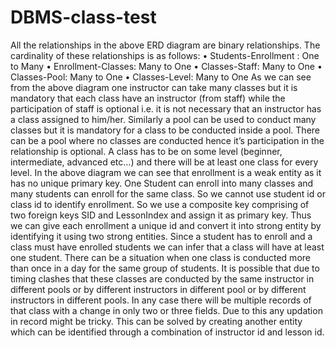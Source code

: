 # DBMS-class-test
All the relationships in the above ERD diagram are binary relationships. The cardinality of these relationships is as follows: • Students-Enrollment : One to Many • Enrollment-Classes: Many to One • Classes-Staff: Many to One • Classes-Pool: Many to One • Classes-Level: Many to One As we can see from the above diagram one instructor can take many classes but it is mandatory that each class have an instructor (from staff) while the participation of staff is optional i.e. it is not necessary that an instructor has a class assigned to him/her. Similarly a pool can be used to conduct many classes but it is mandatory for a class to be conducted inside a pool. There can be a pool where no classes are conducted hence it’s participation in the relationship is optional. A class has to be on some level (beginner, intermediate, advanced etc…) and there will be at least one class for every level. In the above diagram we can see that enrollment is a weak entity as it has no unique primary key. One Student can enroll into many classes and many students can enroll for the same class. So we cannot use student id or class id to identify enrollment. So we use a composite key comprising of two foreign keys SID and LessonIndex and assign it as primary key. Thus we can give each enrollment a unique id and convert it into strong entity by identifying it using two strong entities. Since a student has to enroll and a class must have enrolled students we can infer that a class will have at least one student. There can be a situation when one class is conducted more than once in a day for the same group of students. It is possible that due to timing clashes that these classes are conducted by the same instructor in different pools or by different instructors in different pool or by different instructors in different pools. In any case there will be multiple records of that class with a change in only two or three fields. Due to this any updation in record might be tricky. This can be solved by creating another entity which can be identified through a combination of instructor id and lesson id.
